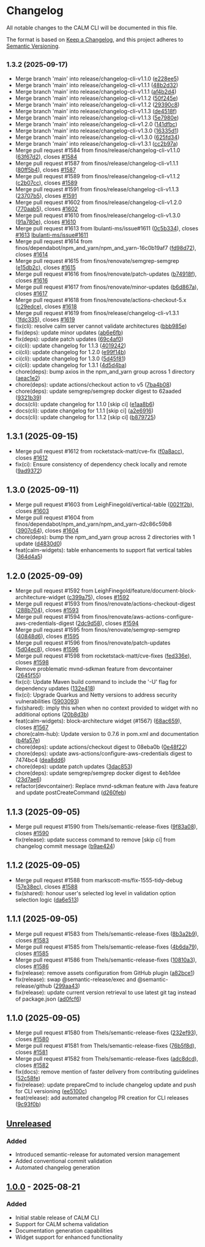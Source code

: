 # Changelog

All notable changes to the CALM CLI will be documented in this file.

The format is based on [Keep a Changelog](https://keepachangelog.com/en/1.0.0/),
and this project adheres to [Semantic Versioning](https://semver.org/spec/v2.0.0.html).

## <small>1.3.2 (2025-09-17)</small>

* Merge branch 'main' into release/changelog-cli-v1.1.0 ([e228ee5](https://github.com/finos/architecture-as-code/commit/e228ee5))
* Merge branch 'main' into release/changelog-cli-v1.1.1 ([48b2d32](https://github.com/finos/architecture-as-code/commit/48b2d32))
* Merge branch 'main' into release/changelog-cli-v1.1.1 ([af4b2d4](https://github.com/finos/architecture-as-code/commit/af4b2d4))
* Merge branch 'main' into release/changelog-cli-v1.1.2 ([50f245e](https://github.com/finos/architecture-as-code/commit/50f245e))
* Merge branch 'main' into release/changelog-cli-v1.1.2 ([29390c8](https://github.com/finos/architecture-as-code/commit/29390c8))
* Merge branch 'main' into release/changelog-cli-v1.1.3 ([de4518f](https://github.com/finos/architecture-as-code/commit/de4518f))
* Merge branch 'main' into release/changelog-cli-v1.1.3 ([5e7980e](https://github.com/finos/architecture-as-code/commit/5e7980e))
* Merge branch 'main' into release/changelog-cli-v1.2.0 ([141dfbc](https://github.com/finos/architecture-as-code/commit/141dfbc))
* Merge branch 'main' into release/changelog-cli-v1.3.0 ([16335d1](https://github.com/finos/architecture-as-code/commit/16335d1))
* Merge branch 'main' into release/changelog-cli-v1.3.0 ([625fd34](https://github.com/finos/architecture-as-code/commit/625fd34))
* Merge branch 'main' into release/changelog-cli-v1.3.1 ([cc2b97a](https://github.com/finos/architecture-as-code/commit/cc2b97a))
* Merge pull request #1584 from finos/release/changelog-cli-v1.1.0 ([63f67d2](https://github.com/finos/architecture-as-code/commit/63f67d2)), closes [#1584](https://github.com/finos/architecture-as-code/issues/1584)
* Merge pull request #1587 from finos/release/changelog-cli-v1.1.1 ([80ff5b4](https://github.com/finos/architecture-as-code/commit/80ff5b4)), closes [#1587](https://github.com/finos/architecture-as-code/issues/1587)
* Merge pull request #1589 from finos/release/changelog-cli-v1.1.2 ([c2b07cc](https://github.com/finos/architecture-as-code/commit/c2b07cc)), closes [#1589](https://github.com/finos/architecture-as-code/issues/1589)
* Merge pull request #1591 from finos/release/changelog-cli-v1.1.3 ([23707b5](https://github.com/finos/architecture-as-code/commit/23707b5)), closes [#1591](https://github.com/finos/architecture-as-code/issues/1591)
* Merge pull request #1602 from finos/release/changelog-cli-v1.2.0 ([770aab5](https://github.com/finos/architecture-as-code/commit/770aab5)), closes [#1602](https://github.com/finos/architecture-as-code/issues/1602)
* Merge pull request #1610 from finos/release/changelog-cli-v1.3.0 ([91a780e](https://github.com/finos/architecture-as-code/commit/91a780e)), closes [#1610](https://github.com/finos/architecture-as-code/issues/1610)
* Merge pull request #1613 from lbulanti-ms/issue#1611 ([0c5b334](https://github.com/finos/architecture-as-code/commit/0c5b334)), closes [#1613](https://github.com/finos/architecture-as-code/issues/1613) [lbulanti-ms/issue#1611](https://github.com/lbulanti-ms/issue/issues/1611)
* Merge pull request #1614 from finos/dependabot/npm_and_yarn/npm_and_yarn-16c0b19af7 ([fd98d72](https://github.com/finos/architecture-as-code/commit/fd98d72)), closes [#1614](https://github.com/finos/architecture-as-code/issues/1614)
* Merge pull request #1615 from finos/renovate/semgrep-semgrep ([e15db2c](https://github.com/finos/architecture-as-code/commit/e15db2c)), closes [#1615](https://github.com/finos/architecture-as-code/issues/1615)
* Merge pull request #1616 from finos/renovate/patch-updates ([b74918f](https://github.com/finos/architecture-as-code/commit/b74918f)), closes [#1616](https://github.com/finos/architecture-as-code/issues/1616)
* Merge pull request #1617 from finos/renovate/minor-updates ([b6d867a](https://github.com/finos/architecture-as-code/commit/b6d867a)), closes [#1617](https://github.com/finos/architecture-as-code/issues/1617)
* Merge pull request #1618 from finos/renovate/actions-checkout-5.x ([c29edce](https://github.com/finos/architecture-as-code/commit/c29edce)), closes [#1618](https://github.com/finos/architecture-as-code/issues/1618)
* Merge pull request #1619 from finos/release/changelog-cli-v1.3.1 ([1fdc335](https://github.com/finos/architecture-as-code/commit/1fdc335)), closes [#1619](https://github.com/finos/architecture-as-code/issues/1619)
* fix(cli): resolve calm server cannot validate architectures ([bbb985e](https://github.com/finos/architecture-as-code/commit/bbb985e))
* fix(deps): update minor updates ([ab6e6fb](https://github.com/finos/architecture-as-code/commit/ab6e6fb))
* fix(deps): update patch updates ([69c4af0](https://github.com/finos/architecture-as-code/commit/69c4af0))
* ci(cli): update changelog for 1.1.3 ([4019242](https://github.com/finos/architecture-as-code/commit/4019242))
* ci(cli): update changelog for 1.2.0 ([e99f14b](https://github.com/finos/architecture-as-code/commit/e99f14b))
* ci(cli): update changelog for 1.3.0 ([5d45f81](https://github.com/finos/architecture-as-code/commit/5d45f81))
* ci(cli): update changelog for 1.3.1 ([4d5d4ba](https://github.com/finos/architecture-as-code/commit/4d5d4ba))
* chore(deps): bump axios in the npm_and_yarn group across 1 directory ([aeac1e2](https://github.com/finos/architecture-as-code/commit/aeac1e2))
* chore(deps): update actions/checkout action to v5 ([7ba4b08](https://github.com/finos/architecture-as-code/commit/7ba4b08))
* chore(deps): update semgrep/semgrep docker digest to 62aaded ([9321b39](https://github.com/finos/architecture-as-code/commit/9321b39))
* docs(cli): update changelog for 1.1.0 [skip ci] ([e1aa8b6](https://github.com/finos/architecture-as-code/commit/e1aa8b6))
* docs(cli): update changelog for 1.1.1 [skip ci] ([a2e6916](https://github.com/finos/architecture-as-code/commit/a2e6916))
* docs(cli): update changelog for 1.1.2 [skip ci] ([b879725](https://github.com/finos/architecture-as-code/commit/b879725))

## 1.3.1 (2025-09-15)

* Merge pull request #1612 from rocketstack-matt/cve-fix ([f0a8acc](https://github.com/finos/architecture-as-code/commit/f0a8acc)), closes [#1612](https://github.com/finos/architecture-as-code/issues/1612)
* fix(ci): Ensure consistency of dependency check locally and remote ([9ad9372](https://github.com/finos/architecture-as-code/commit/9ad9372))

## 1.3.0 (2025-09-11)

* Merge pull request #1603 from LeighFinegold/vertical-table ([0021f2b](https://github.com/finos/architecture-as-code/commit/0021f2b)), closes [#1603](https://github.com/finos/architecture-as-code/issues/1603)
* Merge pull request #1604 from finos/dependabot/npm_and_yarn/npm_and_yarn-d2c86c59b8 ([3907c64](https://github.com/finos/architecture-as-code/commit/3907c64)), closes [#1604](https://github.com/finos/architecture-as-code/issues/1604)
* chore(deps): bump the npm_and_yarn group across 2 directories with 1 update ([d4830d0](https://github.com/finos/architecture-as-code/commit/d4830d0))
* feat(calm-widgets): table enhancements to support flat vertical tables ([364d4a5](https://github.com/finos/architecture-as-code/commit/364d4a5))

## 1.2.0 (2025-09-09)

* Merge pull request #1592 from LeighFinegold/feature/document-block-architecture-widget ([c399a75](https://github.com/finos/architecture-as-code/commit/c399a75)), closes [#1592](https://github.com/finos/architecture-as-code/issues/1592)
* Merge pull request #1593 from finos/renovate/actions-checkout-digest ([288b704](https://github.com/finos/architecture-as-code/commit/288b704)), closes [#1593](https://github.com/finos/architecture-as-code/issues/1593)
* Merge pull request #1594 from finos/renovate/aws-actions-configure-aws-credentials-digest ([2dc9d58](https://github.com/finos/architecture-as-code/commit/2dc9d58)), closes [#1594](https://github.com/finos/architecture-as-code/issues/1594)
* Merge pull request #1595 from finos/renovate/semgrep-semgrep ([40848d6](https://github.com/finos/architecture-as-code/commit/40848d6)), closes [#1595](https://github.com/finos/architecture-as-code/issues/1595)
* Merge pull request #1596 from finos/renovate/patch-updates ([5d04ec8](https://github.com/finos/architecture-as-code/commit/5d04ec8)), closes [#1596](https://github.com/finos/architecture-as-code/issues/1596)
* Merge pull request #1598 from rocketstack-matt/cve-fixes ([fed336e](https://github.com/finos/architecture-as-code/commit/fed336e)), closes [#1598](https://github.com/finos/architecture-as-code/issues/1598)
* Remove problematic mvnd-sdkman feature from devcontainer ([2645f55](https://github.com/finos/architecture-as-code/commit/2645f55))
* fix(ci): Update Maven build command to include the '-U' flag for dependency updates ([132e418](https://github.com/finos/architecture-as-code/commit/132e418))
* fix(ci): Upgrade Quarkus and Netty versions to address security vulnerabilities ([5903093](https://github.com/finos/architecture-as-code/commit/5903093))
* fix(shared): imply this when when no context provided to widget with no additional options ([20b8d3b](https://github.com/finos/architecture-as-code/commit/20b8d3b))
* feat(calm-widgets): block-architecture widget (#1567) ([68ac659](https://github.com/finos/architecture-as-code/commit/68ac659)), closes [#1567](https://github.com/finos/architecture-as-code/issues/1567)
* chore(calm-hub): Update version to 0.7.6 in pom.xml and documentation ([b4fa57e](https://github.com/finos/architecture-as-code/commit/b4fa57e))
* chore(deps): update actions/checkout digest to 08eba0b ([0e48f22](https://github.com/finos/architecture-as-code/commit/0e48f22))
* chore(deps): update aws-actions/configure-aws-credentials digest to 7474bc4 ([dea8dd6](https://github.com/finos/architecture-as-code/commit/dea8dd6))
* chore(deps): update patch updates ([3dac853](https://github.com/finos/architecture-as-code/commit/3dac853))
* chore(deps): update semgrep/semgrep docker digest to 4eb1dee ([23d7ae6](https://github.com/finos/architecture-as-code/commit/23d7ae6))
* refactor(devcontainer): Replace mvnd-sdkman feature with Java feature and update postCreateCommand ([d260feb](https://github.com/finos/architecture-as-code/commit/d260feb))

## 1.1.3 (2025-09-05)

* Merge pull request #1590 from Thels/semantic-release-fixes ([9f83a08](https://github.com/finos/architecture-as-code/commit/9f83a08)), closes [#1590](https://github.com/finos/architecture-as-code/issues/1590)
* fix(release): update success command to remove [skip ci] from changelog commit message ([b9ae424](https://github.com/finos/architecture-as-code/commit/b9ae424))

## 1.1.2 (2025-09-05)

* Merge pull request #1588 from markscott-ms/fix-1555-tidy-debug ([57e38ec](https://github.com/finos/architecture-as-code/commit/57e38ec)), closes [#1588](https://github.com/finos/architecture-as-code/issues/1588)
* fix(shared): honour user's selected log level in validation option selection logic ([da6e513](https://github.com/finos/architecture-as-code/commit/da6e513))

## 1.1.1 (2025-09-05)

* Merge pull request #1583 from Thels/semantic-release-fixes ([8b3a2b9](https://github.com/finos/architecture-as-code/commit/8b3a2b9)), closes [#1583](https://github.com/finos/architecture-as-code/issues/1583)
* Merge pull request #1585 from Thels/semantic-release-fixes ([4b6da79](https://github.com/finos/architecture-as-code/commit/4b6da79)), closes [#1585](https://github.com/finos/architecture-as-code/issues/1585)
* Merge pull request #1586 from Thels/semantic-release-fixes ([10810a3](https://github.com/finos/architecture-as-code/commit/10810a3)), closes [#1586](https://github.com/finos/architecture-as-code/issues/1586)
* fix(release): remove assets configuration from GitHub plugin ([a82bce1](https://github.com/finos/architecture-as-code/commit/a82bce1))
* fix(release): swap @semantic-release/exec and @semantic-release/github ([299aa43](https://github.com/finos/architecture-as-code/commit/299aa43))
* fix(release): update current version retrieval to use latest git tag instead of package.json ([ad0fcf6](https://github.com/finos/architecture-as-code/commit/ad0fcf6))

## 1.1.0 (2025-09-05)

* Merge pull request #1580 from Thels/semantic-release-fixes ([232ef93](https://github.com/finos/architecture-as-code/commit/232ef93)), closes [#1580](https://github.com/finos/architecture-as-code/issues/1580)
* Merge pull request #1581 from Thels/semantic-release-fixes ([76b5f8d](https://github.com/finos/architecture-as-code/commit/76b5f8d)), closes [#1581](https://github.com/finos/architecture-as-code/issues/1581)
* Merge pull request #1582 from Thels/semantic-release-fixes ([adc8dcd](https://github.com/finos/architecture-as-code/commit/adc8dcd)), closes [#1582](https://github.com/finos/architecture-as-code/issues/1582)
* fix(docs): remove mention of faster delivery from contributing guidelines ([52c58fe](https://github.com/finos/architecture-as-code/commit/52c58fe))
* fix(release): update prepareCmd to include changelog update and push for CLI versioning ([ee5100c](https://github.com/finos/architecture-as-code/commit/ee5100c))
* feat(release): add automated changelog PR creation for CLI releases ([9c93f0b](https://github.com/finos/architecture-as-code/commit/9c93f0b))

## [Unreleased]

### Added
- Introduced semantic-release for automated version management
- Added conventional commit validation
- Automated changelog generation

## [1.0.0] - 2025-08-21

### Added
- Initial stable release of CALM CLI
- Support for CALM schema validation
- Documentation generation capabilities
- Widget support for enhanced functionality

[Unreleased]: https://github.com/finos/architecture-as-code/compare/v1.0.0...HEAD
[1.0.0]: https://github.com/finos/architecture-as-code/releases/tag/v1.0.0
